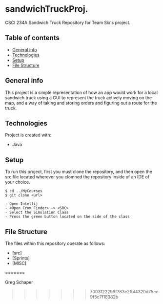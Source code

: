 # sandwichTruckProj.
CSCI 234A Sandwich Truck Repository for Team Six's project.

## Table of contents
* [General info](#general-info)
* [Technologies](#technologies)
* [Setup](#setup)
* [File Structure](#file-structure)

## General info
This project is a simple representation of how an app would work for a local sandwich truck using a GUI to represent the truck actively moving on the map, and a way of taking and storing orders and figuring out a route for the truck.
	
## Technologies
Project is created with:
* Java
	
## Setup
To run this project, first you must clone the repository, and then open the src file located wherever you clomned the repository inside of an IDE of your choice. 



```
$ cd ../MyCourses
$ git clone <url>

- Open Intellij
- <Open From Finder> -> <SRC>
- Select the Simulation Class
- Press the green button located on the side of the class
```

## File Structure
The files within this repository operate as follows:
* [src]
* [Sprints]
* [MISC]


=======

Greg Schaper
>>>>>>> 7003122299f783e2fbf4320d75ec9f5c7f18382b
